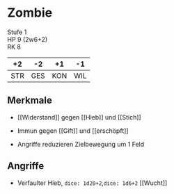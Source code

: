 # Zombie

Stufe 1  
HP 9 (2w6+2)  
RK 8

| +2  | -2  | +1  | -1  |
| --- | --- | --- | --- |
| STR | GES | KON | WIL |

## Merkmale

- [[Widerstand]] gegen [[Hieb]] und [[Stich]]
    
- Immun gegen [[Gift]] und [[erschöpft]]
    
- Angriffe reduzieren Zielbewegung um 1 Feld
    

## Angriffe

- Verfaulter Hieb, `dice: 1d20+2`,`dice: 1d6+2` [[Wucht]]